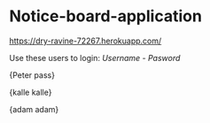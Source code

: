 # Notice-board-application
https://dry-ravine-72267.herokuapp.com/

Use these users to login:
*Username - Pasword*

{Peter pass}

{kalle kalle}

{adam adam}
